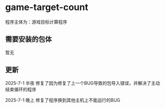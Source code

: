 # game-target-count
程序主体为：游戏目标计算程序

## 需要安装的包体
暂无


## 更新


2025-7-1 半夜 修复了因为修复了上一个BUG导致的包导入错误，并解决了主动结束循环的程序

2025-7-1 晚上 修复了程序换到其他主机上不能运行的BUG

